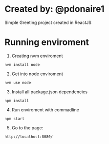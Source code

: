 # Created by: @pdonaire1

Simple Greeting project created in ReactJS

# Running enviroment
1. Creating nvm enviroment
```
nvm install node
```

2. Get into node enviroment
```
nvm use node
```

3. Install all package.json dependencies
```
npm install
```

4. Run enviroment with commadline
```
npm start
```
5. Go to the page:
```
http://localhost:8080/
```
